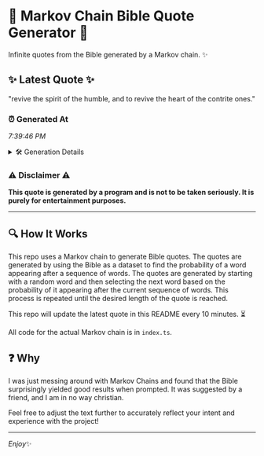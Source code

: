 # 📖 Markov Chain Bible Quote Generator 📖

Infinite quotes from the Bible generated by a Markov chain. ✨

## ✨ Latest Quote ✨
"revive the spirit of the humble, and to revive the heart of the contrite ones."

### ⏰ Generated At
*7:39:46 PM*

<details>
    <summary>🛠️ Generation Details</summary>
    <p>
        <strong>🌱 Seed:</strong> revive<br>
        <strong>🔄 Iterations:</strong> 14<br>
        <strong>📜 Context History:</strong><br>[ revive ]: the<br>[ revive, the ]: spirit<br>[ revive, the, spirit ]: of<br>[ revive, the, spirit, of ]: the<br>[ revive, the, spirit, of, the ]: humble,<br>[ revive, the, spirit, of, the, humble, ]: and<br>[ the, spirit, of, the, humble,, and ]: to<br>[ spirit, of, the, humble,, and, to ]: revive<br>[ of, the, humble,, and, to, revive ]: the<br>[ the, humble,, and, to, revive, the ]: heart<br>[ humble,, and, to, revive, the, heart ]: of<br>[ and, to, revive, the, heart, of ]: the<br>[ to, revive, the, heart, of, the ]: contrite<br>[ revive, the, heart, of, the, contrite ]: ones.<br>
    </p>
</details>

### ⚠️ Disclaimer ⚠️
**This quote is generated by a program and is not to be taken seriously. It is purely for entertainment purposes.**

---

## 🔍 How It Works

This repo uses a Markov chain to generate Bible quotes. The quotes are generated by using the Bible as a dataset to find the probability of a word appearing after a sequence of words. The quotes are generated by starting with a random word and then selecting the next word based on the probability of it appearing after the current sequence of words. This process is repeated until the desired length of the quote is reached.

This repo will update the latest quote in this README every 10 minutes. ⏳

All code for the actual Markov chain is in `index.ts`.

## ❓ Why

I was just messing around with Markov Chains and found that the Bible surprisingly yielded good results when prompted. 
It was suggested by a friend, and I am in no way christian.

Feel free to adjust the text further to accurately reflect your intent and experience with the project!

---

*Enjoy*✨
